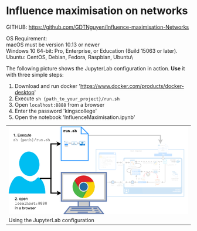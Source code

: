 # Influence maximisation on networks

GITHUB: https://github.com/GDTNguyen/Influence-maximisation-Networks

OS Requirement:\
macOS must be version 10.13 or newer\
Windows 10 64-bit: Pro, Enterprise, or Education (Build 15063 or later).\
Ubuntu: CentOS, Debian, Fedora, Raspbian, Ubuntu\

The following picture shows the JupyterLab configuration in action. **Use** it with three simple steps:

1. Download and run docker 'https://www.docker.com/products/docker-desktop'
2. Execute `sh {path_to_your_project}/run.sh`
3. Open `localhost:8888` from a browser
4. Enter the password 'kingscollege'
5. Open the notebook 'InfluenceMaximisation.ipynb'

<table class="image">
<tr><td><img src="config_use.png" width="600"></td></tr>
<tr><td class="caption" >Using the JupyterLab configuration</td></tr>
</table>

